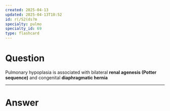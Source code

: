 ```yaml
---
created: 2025-04-13
updated: 2025-04-13T10:52
id: r(/S2(ds?m
specialty: pulmo
specialty_id: 69
type: flashcard
---
```


# Question
Pulmonary hypoplasia is associated with bilateral **renal agenesis (Potter sequence)** and congenital **diaphragmatic hernia**

---

# Answer
